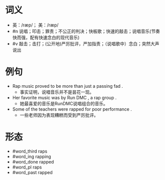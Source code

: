 # 词义
- 英：/ræp/； 美：/ræp/
- #n 说唱；叩击；罪责；不公正的判决；快板歌；快速的敲击；说唱音乐(节奏快而强，配有快速念白的现代音乐)
- #v 敲击；击打；(公开地)严厉批评，严加指责；（说唱歌中）念白；突然大声说出
# 例句
- Rap music proved to be more than just a passing fad .
	- 事实证明，说唱音乐并不是昙花一现。
- Her favorite music was by Run DMC , a rap group .
	- 她最喜爱的音乐是RunDMC说唱组合的音乐。
- Some of the teachers were rapped for poor performance .
	- 一些老师因为表现糟糕而受到严厉批评。
# 形态
- #word_third raps
- #word_ing rapping
- #word_done rapped
- #word_pl raps
- #word_past rapped
